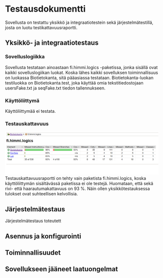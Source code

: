 # Testausdokumentti

Sovellusta on testattu yksikkö ja integraatiotestein sekä järjestelmätestillä, josta on luotu testikattavuusraportti.

## Yksikkö- ja integraatiotestaus

### Sovelluslogiikka

Sovellusta testataan ainoastaan fi.himmi.logics -paketissa, jonka sisällä ovat kaikki sovelluslogiikan luokat. Koska lähes kaikki sovelluksen toiminnallisuus on luokassa Biotietokanta, sitä pääasiassa testataan. Biotietokanta-luokan testiluokka on Biotietokanta.test, joka käyttää omia tekstitiedostojaan usersFake.txt ja seqFake.txt tiedon tallennukseen.

### Käyttöliittymä

Käyttöliittymää ei testata.

### Testauskattavuus

![kuva](/dokumentaatio/kuvat/Testaus.png)
Testauskattavuusraportti on tehty vain paketista fi.himmi.logics, koska käyttöliittymän sisältävässä paketissa ei ole testejä. Huomataan, että sekä rivi- että haarautumakattavuus on 93 %. Näin ollen yksikkötestauksessa tulokset ovat suhteellisen kelvollisia.

## Järjestelmätestaus

Järjestelmätestaus toteutett

## Asennus ja konfigurointi

## Toiminnallisuudet

## Sovellukseen jääneet laatuongelmat
